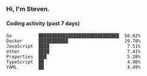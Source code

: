 ### Hi, I'm Steven.

#### Coding activity (past 7 days)
```
Go          ▓▓▓▓▓▓▓▓▓▓▓▓▓▓▓▓▓▓▓▓▓▓▓▓▓▓▓▓▓▓  50.62%
Docker      ▓▓▓▓▓▓▓▓▓▓▓                     19.78%
JavaScript  ▓▓▓▓                             7.51%
other       ▓▓▓▓                             7.41%
Properties  ▓▓▓                              5.28%
TypeScript  ▓▓                               4.90%
YAML        ▓▓                               4.49%
```

